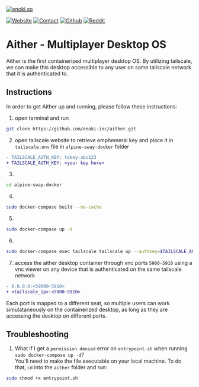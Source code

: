 [![enoki.so](https://github.com/enoki-inc/alpine-sway-docker/blob/main/aither.png)](https://enoki.so)

[![Website](https://img.shields.io/static/v1.svg?color=94398d&labelColor=555555&logoColor=ffffff&style=for-the-badge&label=enoki-inc&message=website)](https://enoki.so "check out our landing page!")
[![Contact](https://img.shields.io/static/v1.svg?color=94398d&labelColor=555555&logoColor=ffffff&style=for-the-badge&label=enoki-inc&message=contact)](founders@enoki.so "send us an email anytime!")
[![Github](https://img.shields.io/static/v1.svg?color=94398d&labelColor=555555&logoColor=ffffff&style=for-the-badge&label=enoki-inc&message=github)](https://github.com/enoki-inc "check out our github!")
[![Reddit](https://img.shields.io/static/v1.svg?color=94398d&labelColor=555555&logoColor=ffffff&style=for-the-badge&label=enoki-inc&message=reddit)](https://github.com/enoki-inc "check out our reddit account!")

# Aither - Multiplayer Desktop OS

Aither is the first containerized multiplayer desktop OS. By utilizing tailscale, we can make this desktop accessible to any user on same tailscale network that it is authenticated to.

## Instructions

In order to get Aither up and running, please follow these instructions:

1. open terminal and run 
```bash
git clone https://github.com/enoki-inc/aither.git
`````
2. open tailscale website to retrieve emphemeral key and place it in `tailscale.env` file in `alpine-sway-docker` folder
```diff
- TAILSCALE_AUTH_KEY: tskey-abc123
+ TAILSCALE_AUTH_KEY: <your key here>
```
3. 
```bash
cd alpine-sway-docker
```````
4. 
```bash
sudo docker-compose build --no-cache
`````
5. 
```bash
sudo docker-compose up -d
`````
6. 
```bash
sudo docker-compose exec tailscale tailscale up --authkey=$TAILSCALE_AUTH_KEY
`````
7. access the aither desktop container through vnc ports `5900-5910` using a vnc viewer on any device that is authenticated on the same tailscale network
```diff
- 0.0.0.0:<59000-5910>
+ <tailscale_ip>:<5900-5910>
```

Each port is mapped to a different seat, so multiple users can work simulataneously on the containerized desktop, as long as they are accessing the desktop on different ports. 

## Troubleshooting

1) What if I get a `permission denied` error on `entrypoint.sh` when running `sudo docker-compose up -d`? \
You'll need to make the file executable on your local machine. To do that, `cd` into the `aither` folder and run: 
```bash
sudo chmod +x entrypoint.sh
`````
